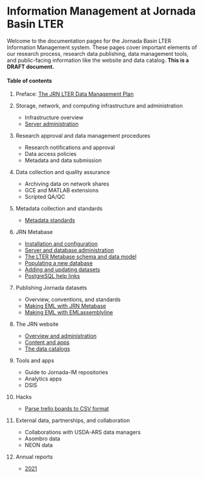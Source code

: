 # Information Management at Jornada Basin LTER

Welcome to the documentation pages for the Jornada Basin LTER Information Management system. These pages cover important elements of our research process, research data publishing, data management tools, and public-facing information like the website and data catalog.  **This is a DRAFT document.**

#### Table of contents

1. Preface: [The JRN LTER Data Management Plan](JRN_LTER_data_management_plan.v3.md)

2. Storage, network, and computing infrastructure and administration
    - Infrastructure overview
    - [Server administration](server_admin.md)

3. Research approval and data management procedures
    - Research notifications and approval
    - Data access policies
    - Metadata and data submission

4. Data collection and quality assurance
    - Archiving data on network shares
    - GCE and MATLAB extensions
    - Scripted QA/QC

5. Metadata collection and standards
    - [Metadata standards](jornada_metadata_standards.md)

6. JRN Metabase
    - [Installation and configuration](jrn_metabase_setup.md)
    - [Server and database administration](jrn_metabase_admin.md)
    - [The LTER Metabase schema and data model](metabase_schema_data_model.md)
    - [Populating a new database](jrn_metabase_populate.md)
    - [Adding and updating datasets](jrn_metabase_create_update_dataset.md)
    - [PostgreSQL help links](postgres_links.md)

7. Publishing Jornada datasets
    - Overview, conventions, and standards
    - [Making EML with JRN Metabase](makeEML_metabase_jerald.md)
    - [Making EML with EMLassemblyline](makeEML_emlassemblyline.md)

8. The JRN website
    - [Overview and administration](website_setup.md)
    - [Content and apps](website_content.md)
    - [The data catalogs](website_data_catalogs.md)

9. Tools and apps
    - Guide to Jornada-IM repositories
    - Analytics apps
    - DSIS

10. Hacks
    - [Parse trello boards to CSV format](parse_trello_boards.md)

11. External data, partnerships, and collaboration
    - Collaborations with USDA-ARS data managers
    - Asombro data
    - NEON data

12. Annual reports
    - [2021](./reports/JRN_IM_annual_report_2020.md)
